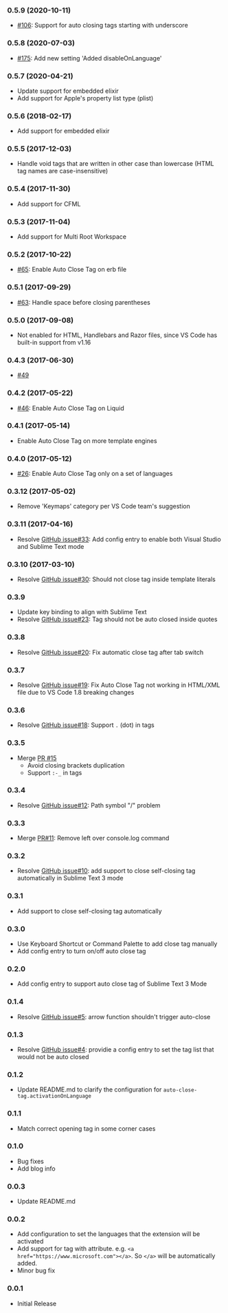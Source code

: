 ### 0.5.9 (2020-10-11)
* [#106](https://github.com/formulahendry/vscode-auto-close-tag/pull/106): Support for auto closing tags starting with underscore

### 0.5.8 (2020-07-03)
* [#175](https://github.com/formulahendry/vscode-auto-close-tag/pull/175): Add new setting 'Added disableOnLanguage'

### 0.5.7 (2020-04-21)
* Update support for embedded elixir
* Add support for Apple's property list type (plist)

### 0.5.6 (2018-02-17)
* Add support for embedded elixir

### 0.5.5 (2017-12-03)
* Handle void tags that are written in other case than lowercase (HTML tag names are case-insensitive)

### 0.5.4 (2017-11-30)
* Add support for CFML

### 0.5.3 (2017-11-04)
* Add support for Multi Root Workspace

### 0.5.2 (2017-10-22)
* [#65](https://github.com/formulahendry/vscode-auto-close-tag/issues/65): Enable Auto Close Tag on erb file

### 0.5.1 (2017-09-29)
* [#63](https://github.com/formulahendry/vscode-auto-close-tag/issues/63): Handle space before closing parentheses

### 0.5.0 (2017-09-08)
* Not enabled for HTML, Handlebars and Razor files, since VS Code has built-in support from v1.16

### 0.4.3 (2017-06-30)
* [#49](https://github.com/formulahendry/vscode-auto-close-tag/issues/49)

### 0.4.2 (2017-05-22)
* [#46](https://github.com/formulahendry/vscode-auto-close-tag/issues/46): Enable Auto Close Tag on Liquid

### 0.4.1 (2017-05-14)
* Enable Auto Close Tag on more template engines

### 0.4.0 (2017-05-12)
* [#26](https://github.com/formulahendry/vscode-auto-close-tag/issues/26): Enable Auto Close Tag only on a set of languages

### 0.3.12 (2017-05-02)
* Remove 'Keymaps' category per VS Code team's suggestion

### 0.3.11 (2017-04-16)
* Resolve [GitHub issue#33](https://github.com/formulahendry/vscode-auto-close-tag/issues/33): Add config entry to enable both Visual Studio and Sublime Text mode

### 0.3.10 (2017-03-10)
* Resolve [GitHub issue#30](https://github.com/formulahendry/vscode-auto-close-tag/issues/30): Should not close tag inside template literals

### 0.3.9
* Update key binding to align with Sublime Text
* Resolve [GitHub issue#23](https://github.com/formulahendry/vscode-auto-close-tag/issues/23): Tag should not be auto closed inside quotes

### 0.3.8
* Resolve [GitHub issue#20](https://github.com/formulahendry/vscode-auto-close-tag/issues/20): Fix automatic close tag after tab switch

### 0.3.7
* Resolve [GitHub issue#19](https://github.com/formulahendry/vscode-auto-close-tag/issues/19): Fix Auto Close Tag not working in HTML/XML file due to VS Code 1.8 breaking changes

### 0.3.6
* Resolve [GitHub issue#18](https://github.com/formulahendry/vscode-auto-close-tag/issues/18): Support `.` (dot) in tags

### 0.3.5
* Merge [PR #15](https://github.com/formulahendry/vscode-auto-close-tag/pull/15)
  * Avoid closing brackets duplication
  * Support `:-_` in tags

### 0.3.4
* Resolve [GitHub issue#12](https://github.com/formulahendry/vscode-auto-close-tag/issues/12): Path symbol "/" problem

### 0.3.3
* Merge [PR#11](https://github.com/formulahendry/vscode-auto-close-tag/pull/11): Remove left over console.log command

### 0.3.2
* Resolve [GitHub issue#10](https://github.com/formulahendry/vscode-auto-close-tag/issues/10): add support to close self-closing tag automatically in Sublime Text 3 mode

### 0.3.1
* Add support to close self-closing tag automatically

### 0.3.0
* Use Keyboard Shortcut or Command Palette to add close tag manually
* Add config entry to turn on/off auto close tag

### 0.2.0
* Add config entry to support auto close tag of Sublime Text 3 Mode

### 0.1.4
* Resolve [GitHub issue#5](https://github.com/formulahendry/vscode-auto-close-tag/issues/5): arrow function shouldn't trigger auto-close

### 0.1.3
* Resolve [GitHub issue#4](https://github.com/formulahendry/vscode-auto-close-tag/issues/4): providie a config entry to set the tag list that would not be auto closed

### 0.1.2
* Update README.md to clarify the configuration for `auto-close-tag.activationOnLanguage`

### 0.1.1
* Match correct opening tag in some corner cases

### 0.1.0
* Bug fixes
* Add blog info 

### 0.0.3
* Update README.md

### 0.0.2
* Add configuration to set the languages that the extension will be activated
* Add support for tag with attribute. e.g. `<a href="https://www.microsoft.com"></a>`. So `</a>` will be automatically added.
* Minor bug fix

### 0.0.1
* Initial Release